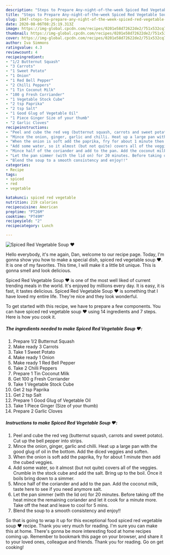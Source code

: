```yaml
---
description: "Steps to Prepare Any-night-of-the-week Spiced Red Vegetable Soup ❤️"
title: "Steps to Prepare Any-night-of-the-week Spiced Red Vegetable Soup ❤️"
slug: 1047-steps-to-prepare-any-night-of-the-week-spiced-red-vegetable-soup
date: 2020-08-06T08:25:19.313Z
image: https://img-global.cpcdn.com/recipes/0201e58d72622de2/751x532cq70/spiced-red-vegetable-soup-❤️-recipe-main-photo.jpg
thumbnail: https://img-global.cpcdn.com/recipes/0201e58d72622de2/751x532cq70/spiced-red-vegetable-soup-❤️-recipe-main-photo.jpg
cover: https://img-global.cpcdn.com/recipes/0201e58d72622de2/751x532cq70/spiced-red-vegetable-soup-❤️-recipe-main-photo.jpg
author: Iva Simmons
ratingvalue: 4.3
reviewcount: 4
recipeingredient:
- "1/2 Butternut Squash"
- "3 Carrots"
- "1 Sweet Potato"
- "1 Onion"
- "1 Red Bell Pepper"
- "2 Chilli Peppers"
- "1 Tin Coconut Milk"
- "100 g Fresh Corriander"
- "1 Vegetable Stock Cube"
- "2 tsp Paprika"
- "2 tsp Salt"
- "1 Good Glug of Vegetable Oil"
- "1 Piece Ginger Size of your thumb"
- "2 Garlic Cloves"
recipeinstructions:
- "Peel and cube the red veg (butternut squash, carrots and sweet potato). Cut up the bell pepper into strips."
- "Mince the onion, ginger, garlic and chilli. Heat up a large pan with the good glug of oil in the bottom. Add the diced veggies and soften."
- "When the onion is soft add the paprika, fry for about 1 minute then add the cubed veggies."
- "Add some water, so it almost (but not quite) covers all of the veggies. Crumble in the stock cube and add the salt. Bring up to the boil. Once it boils bring down to a simmer."
- "Mince half of the coriander and add to the pan. Add the coconut milk, taste here to see if you need anymore salt."
- "Let the pan simmer (with the lid on) for 20 minutes. Before taking off the heat mince the remaining coriander and let it cook for a minute more. Take off the heat and leave to cool for 5 mins."
- "Blend the soup to a smooth consistency and enjoy!!"
categories:
- Recipe
tags:
- spiced
- red
- vegetable

katakunci: spiced red vegetable 
nutrition: 219 calories
recipecuisine: American
preptime: "PT26M"
cooktime: "PT49M"
recipeyield: "2"
recipecategory: Lunch

---
```



![Spiced Red Vegetable Soup ❤️](https://img-global.cpcdn.com/recipes/0201e58d72622de2/751x532cq70/spiced-red-vegetable-soup-❤️-recipe-main-photo.jpg)

Hello everybody, it's me again, Dan, welcome to our recipe page. Today, I'm gonna show you how to make a special dish, spiced red vegetable soup ❤️. It is one of my favorites. This time, I will make it a little bit unique. This is gonna smell and look delicious.



Spiced Red Vegetable Soup ❤️ is one of the most well liked of current trending meals in the world. It's enjoyed by millions every day. It is easy, it is fast, it tastes delicious. Spiced Red Vegetable Soup ❤️ is something that I have loved my entire life. They're nice and they look wonderful.


To get started with this recipe, we have to prepare a few components. You can have spiced red vegetable soup ❤️ using 14 ingredients and 7 steps. Here is how you cook it.

<!--inarticleads1-->

##### The ingredients needed to make Spiced Red Vegetable Soup ❤️:

1. Prepare 1/2 Butternut Squash
1. Make ready 3 Carrots
1. Take 1 Sweet Potato
1. Make ready 1 Onion
1. Make ready 1 Red Bell Pepper
1. Take 2 Chilli Peppers
1. Prepare 1 Tin Coconut Milk
1. Get 100 g Fresh Corriander
1. Take 1 Vegetable Stock Cube
1. Get 2 tsp Paprika
1. Get 2 tsp Salt
1. Prepare 1 Good Glug of Vegetable Oil
1. Take 1 Piece Ginger (Size of your thumb)
1. Prepare 2 Garlic Cloves




<!--inarticleads2-->

##### Instructions to make Spiced Red Vegetable Soup ❤️:

1. Peel and cube the red veg (butternut squash, carrots and sweet potato). Cut up the bell pepper into strips.
1. Mince the onion, ginger, garlic and chilli. Heat up a large pan with the good glug of oil in the bottom. Add the diced veggies and soften.
1. When the onion is soft add the paprika, fry for about 1 minute then add the cubed veggies.
1. Add some water, so it almost (but not quite) covers all of the veggies. Crumble in the stock cube and add the salt. Bring up to the boil. Once it boils bring down to a simmer.
1. Mince half of the coriander and add to the pan. Add the coconut milk, taste here to see if you need anymore salt.
1. Let the pan simmer (with the lid on) for 20 minutes. Before taking off the heat mince the remaining coriander and let it cook for a minute more. Take off the heat and leave to cool for 5 mins.
1. Blend the soup to a smooth consistency and enjoy!!




So that is going to wrap it up for this exceptional food spiced red vegetable soup ❤️ recipe. Thank you very much for reading. I'm sure you can make this at home. There's gonna be more interesting food at home recipes coming up. Remember to bookmark this page on your browser, and share it to your loved ones, colleague and friends. Thank you for reading. Go on get cooking!
